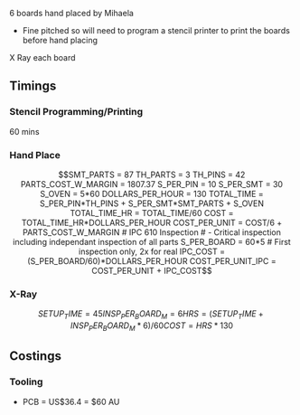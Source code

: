 6 boards hand placed by Mihaela
- Fine pitched so will need to program a stencil printer to print the boards before hand placing

X Ray each board
## Timings
### Stencil Programming/Printing
60 mins
### Hand Place
```math
SMT_PARTS = 87
TH_PARTS = 3
TH_PINS = 42
PARTS_COST_W_MARGIN = 1807.37

S_PER_PIN = 10
S_PER_SMT = 30
S_OVEN = 5*60

DOLLARS_PER_HOUR = 130

TOTAL_TIME = S_PER_PIN*TH_PINS + S_PER_SMT*SMT_PARTS + S_OVEN
TOTAL_TIME_HR = TOTAL_TIME/60

COST = TOTAL_TIME_HR*DOLLARS_PER_HOUR
COST_PER_UNIT = COST/6 + PARTS_COST_W_MARGIN

# IPC 610 Inspection
# - Critical inspection including independant inspection of all parts

S_PER_BOARD = 60*5 # First inspection only, 2x for real
IPC_COST = (S_PER_BOARD/60)*DOLLARS_PER_HOUR

COST_PER_UNIT_IPC = COST_PER_UNIT + IPC_COST
```

### X-Ray
```math
SETUP_TIME = 45

INSP_PER_BOARD_M = 6

HRS = (SETUP_TIME + INSP_PER_BOARD_M*6)/60
COST = HRS*130
```
## Costings
### Tooling
- PCB = US$36.4 = $60 AU